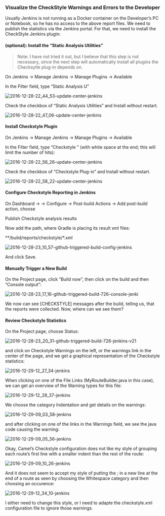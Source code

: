 ### Visualize the CheckStyle Warnings and Errors to the Developer

Usually Jenkins is not running as a Docker container on the Developer’s PC or Notebook, so he has no access to the above report files. We need to publish the statistics via the Jenkins portal. For that, we need to install the CheckStyle Jenkins plugin:

#### (optional): Install the “Static Analysis Utilities”

>Note: I have not tried it out, but I believe that this step is not necessary, since the next step will automatically install all plugins the Checksytle plug-in depends on.

On Jenkins -> Manage Jenkins -> Manage Plugins -> Available

In the Filter field, type “Static Analysis U”

![2016-12-28-22_44_53-update-center-jenkins](https://user-images.githubusercontent.com/558905/38052018-ee0161c2-329d-11e8-94ac-868da5a0d0b2.png)

Check the checkbox of “Static Analysis Utilities” and Install without restart.

![2016-12-28-22_47_06-update-center-jenkins](https://user-images.githubusercontent.com/558905/38052008-ed296fce-329d-11e8-99ec-248d7f5129a6.png)


#### Install Checkstyle Plugin

On Jenkins -> Manage Jenkins -> Manage Plugins -> Available

In the Filter field, type “Checkstyle ” (with white space at the end; this will limit the number of hits):

![2016-12-28-22_56_26-update-center-jenkins](https://user-images.githubusercontent.com/558905/38052772-4df0e47a-32a0-11e8-852c-1cd374b03f05.png)


Check the checkbox of “Checkstyle Plug-in” and Install without restart.

![2016-12-28-22_58_22-update-center-jenkins](https://user-images.githubusercontent.com/558905/38052774-4dfef3bc-32a0-11e8-99b7-bf99a89a5719.png)

#### Configure Checkstyle Reporting in Jenkins

On Dashboard -> <your Project> -> Configure -> Post-build Actions -> Add post-build action, choose

Publish Checkstyle analysis results

Now add the path, where Gradle is placing its result xml files:

**/build/reports/checkstyle/*.xml

![2016-12-28-23_10_57-github-triggered-build-config-jenkins](https://user-images.githubusercontent.com/558905/38052777-4e57a35e-32a0-11e8-97bb-ac5aa8f7741d.png)

And click Save.

#### Manually Trigger a New Build

On the Project page, click “Build now”, then click on the build and then “Console output”:

![2016-12-28-23_17_16-github-triggered-build-726-console-jenki](https://user-images.githubusercontent.com/558905/38052778-4e8652f8-32a0-11e8-932d-c7f8ca8c5930.png)


We now can see [CHECKSTYLE] messages after the build, telling us, that the reports were collected. Now, where can we see them?

#### Review Checkstyle Statistics

On the Project page, choose Status:

![2016-12-28-23_20_31-github-triggered-build-726-jenkins-v21](https://user-images.githubusercontent.com/558905/38052779-4ebc99bc-32a0-11e8-8ec7-bfad354f66e6.png)


and click on Checkstyle Warnings on the left, or the warnings link in the center of the page, and we get a graphical representation of the Checkstyle statistics:

![2016-12-29-12_27_34-jenkins](https://user-images.githubusercontent.com/558905/38052784-4f1bfefc-32a0-11e8-891d-3f366be5b01b.png)

When clicking on one of the File Links (MyRouteBuilder.java in this case), we can get an overview of the Warning types for this file:

![2016-12-29-12_28_37-jenkins](https://user-images.githubusercontent.com/558905/38052785-4f31518a-32a0-11e8-9cce-2ad6275b7698.png)

We choose the category Indentation and get details on the warnings:

![2016-12-29-09_03_58-jenkins](https://user-images.githubusercontent.com/558905/38052780-4ec997a2-32a0-11e8-8507-8a6e054e634c.png)

and after clicking on one of the links in the Warnings field, we see the java code causing the warning:

![2016-12-29-09_05_56-jenkins](https://user-images.githubusercontent.com/558905/38052781-4ee425a4-32a0-11e8-9237-6b22c30a222c.png)

Okay, Camel’s Checkstyle configuration does not like my style of grouping each route’s first line with a smaller indent than the rest of the route:

![2016-12-29-09_10_26-jenkins](https://user-images.githubusercontent.com/558905/38052782-4ef75fc0-32a0-11e8-9e49-09c8d6d78564.png)

And it does not seem to accept my style of putting the ; in a new line at the end of a route as seen by choosing the Whitespace category and then choosing an occurence:

![2016-12-29-12_34_10-jenkins](https://user-images.githubusercontent.com/558905/38052786-4f4421b6-32a0-11e8-8c40-8b805a09a77e.png)

I either need to change this style, or I need to adapte the checkstyle.xml configuration file to ignore those warnings.
